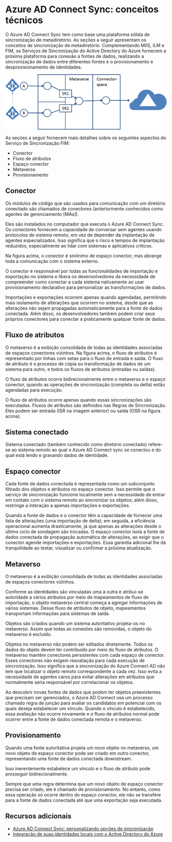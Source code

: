 <properties
	pageTitle="Sincronização do Azure AD Connect: conceitos técnicos | Microsoft Azure"
	description="Explica os conceitos técnicos do Azure AD Connect Sync."
	services="active-directory"
	documentationCenter=""
	authors="markusvi"
	manager="stevenpo"
	editor=""/>

<tags
	ms.service="active-directory"
	ms.workload="identity"
	ms.tgt_pltfrm="na"
	ms.devlang="na"
	ms.topic="article"
	ms.date="11/09/2015"
	ms.author="markusvi;andkjell"/>


# Azure AD Connect Sync: conceitos técnicos

O Azure AD Connect Sync tem como base uma plataforma sólida de sincronização de metadiretório. As seções a seguir apresentam os conceitos de sincronização de metadiretório. Complementando MIIS, ILM e FIM, os Serviços de Sincronização do Active Directory do Azure fornecem a próxima plataforma para conexão a fontes de dados, realizando a sincronização de dados entre diferentes fontes e o provisionamento e desprovisionamento de identidades.

![Conceitos técnicos](./media/active-directory-aadconnectsync-technical-concepts/scenario.png)

As seções a seguir fornecem mais detalhes sobre os seguintes aspectos do Serviço de Sincronização FIM:

- Conector
- Fluxo de atributos
- Espaço conector
- Metaverso
- Provisionamento

## Conector

Os módulos de código que são usados para comunicação com um diretório conectado são chamados de conectores (anteriormente conhecidos como agentes de gerenciamento [MAs]).

Eles são instalados no computador que executa o Azure AD Connect Sync. Os conectores fornecem a capacidade de conversar sem agentes usando protocolos de sistema remoto, em vez de depender da implantação de agentes especializados. Isso significa que o risco e tempos de implantação reduzidos, especialmente ao lidar com sistemas e aplicativos críticos.

Na figura acima, o conector é sinônimo de espaço conector, mas abrange toda a comunicação com o sistema externo.

O conector é responsável por todas as funcionalidades de importação e exportação no sistema e libera os desenvolvedores da necessidade de compreender como conectar a cada sistema nativamente ao usar provisionamento declarativo para personalizar as transformações de dados.

Importações e exportações ocorrem apenas quando agendadas, permitindo mais isolamento de alterações que ocorrem no sistema, desde que as alterações não sejam propagadas automaticamente para a fonte de dados conectada. Além disso, os desenvolvedores também podem criar seus próprios conectores para conectar a praticamente qualquer fonte de dados.

## Fluxo de atributos

O metaverso é a exibição consolidada de todas as identidades associadas de espaços conectores vizinhos. Na figura acima, o fluxo de atributos é representado por linhas com setas para o fluxo de entrada e saída. O fluxo de atributo é o processo de cópia ou transformação de dados de um sistema para outro, e todos os fluxos de atributos (entradas ou saídas).

O fluxo de atributos ocorre bidirecionalmente entre o metaverso e o espaço conector, quando as operações de sincronização (completa ou delta) estão agendadas para execução.

O fluxo de atributos ocorre apenas quando essas sincronizações são executadas. Fluxos de atributos são definidos nas Regras de Sincronização. Eles podem ser entrada (ISR na imagem anterior) ou saída (OSR na figura acima).

## Sistema conectado

Sistema conectado (também conhecido como diretório conectado) refere-se ao sistema remoto ao qual o Azure AD Connect sync se conectou e do qual está lendo e gravando dados de identidade.

## Espaço conector

Cada fonte de dados conectada é representada como um subconjunto filtrado dos objetos e atributos no espaço conector. Isso permite que o serviço de sincronização funcione localmente sem a necessidade de entrar em contato com o sistema remoto ao sincronizar os objetos; além disso, restringe a interação a apenas importações e exportações.

Quando a fonte de dados e o conector têm a capacidade de fornecer uma lista de alterações (uma importação de delta); em seguida, a eficiência operacional aumenta drasticamente, já que apenas as alterações desde o último ciclo de sondagem são trocadas. O espaço conector isola a fonte de dados conectada de propagação automática de alterações, ao exigir que o conector agende importações e exportações. Essa garantia adicional lhe dá tranquilidade ao testar, visualizar ou confirmar a próxima atualização.

## Metaverso

O metaverso é a exibição consolidada de todas as identidades associadas de espaços conectores vizinhos.

Conforme as identidades são vinculadas uma à outra e atribui-se autoridade a vários atributos por meio de mapeamentos de fluxo de importação, o objeto metaverso central começa a agregar informações de vários sistemas. Desse fluxo de atributos de objeto, mapeamentos transportam informações para sistemas de saída.

Objetos são criados quando um sistema autoritativo projeta-os no metaverso. Assim que todas as conexões são removidas, o objeto do metaverso é excluído.

Objetos no metaverso não podem ser editados diretamente. Todos os dados do objeto devem ter contribuído por meio do fluxo de atributos. O metaverso mantém conectores persistentes com cada espaço de conector. Esses conectores não exigem reavaliação para cada execução de sincronização. Isso significa que a sincronização do Azure Connect AD não tem que localizar o objeto remoto correspondente a cada vez. Isso evita a necessidade de agentes caros para evitar alterações em atributos que normalmente seria responsável por correlacionar os objetos.

Ao descobrir novas fontes de dados que podem ter objetos preexistentes que precisam ser gerenciados, o Azure AD Connect usa um processo chamado regra de junção para avaliar os candidatos em potencial com os quais deseja estabelecer um vínculo. Quando o vínculo é estabelecido, essa avaliação não ocorre novamente e o fluxo de atributos normal pode ocorrer entre a fonte de dados conectada remota e o metaverso.

## Provisionamento

Quando uma fonte autoritativa projeta um novo objeto no metaverso, um novo objeto de espaço conector pode ser criado em outro conector, representando uma fonte de dados conectada downstream.

Isso inerentemente estabelece um vínculo e o fluxo de atributo pode prosseguir bidirecionalmente.

Sempre que uma regra determina que um novo objeto de espaço conector precisa ser criado, ele é chamado de provisionamento. No entanto, como essa operação só ocorre dentro do espaço conector, ele não se transfere para a fonte de dados conectada até que uma exportação seja executada.

## Recursos adicionais

* [Azure AD Connect Sync: personalizando opções de sincronização](active-directory-aadconnectsync-whatis.md)
* [Integração de suas identidades locais com o Active Directory do Azure](active-directory-aadconnect.md)

<!--Image references-->
[1]: ./media/active-directory-aadsync-technical-concepts/ic750598.png

<!---HONumber=Nov15_HO3-->